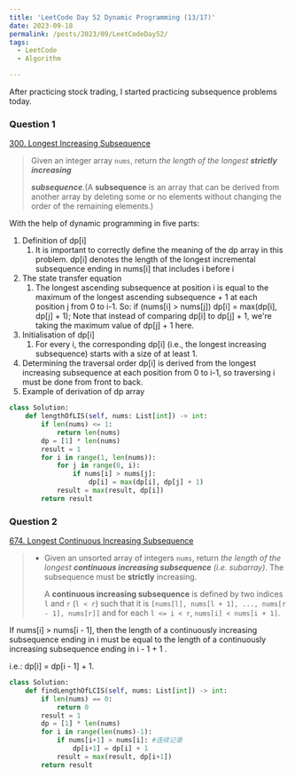 ```yaml
---
title: 'LeetCode Day 52 Dynamic Programming (13/17)'
date: 2023-09-18
permalink: /posts/2023/09/LeetCodeDay52/
tags:
  - LeetCode
  - Algorithm

---
```


After practicing stock trading, I started practicing subsequence problems today.

### Question 1

[300. Longest Increasing Subsequence](https://leetcode.com/problems/longest-increasing-subsequence/)

> Given an integer array `nums`, return *the length of the longest **strictly increasing*** 
>
> ***subsequence***.(A **subsequence** is an array that can be derived from another array by deleting some or no elements without changing the order of the remaining elements.)

With the help of dynamic programming in five parts:

1. Definition of dp[i]
   1. It is important to correctly define the meaning of the dp array in this problem.
      dp[i] denotes the length of the longest incremental subsequence ending in nums[i] that includes i before i
2. The state transfer equation
   1. The longest ascending subsequence at position i is equal to the maximum of the longest ascending subsequence + 1 at each position j from 0 to i-1.
      So: if (nums[i] > nums[j]) dp[i] = max(dp[i], dp[j] + 1);
      Note that instead of comparing dp[i] to dp[j] + 1, we're taking the maximum value of dp[j] + 1 here.
3. Initialisation of dp[i]
   1. For every i, the corresponding dp[i] (i.e., the longest increasing subsequence) starts with a size of at least 1.
4. Determining the traversal order
   dp[i] is derived from the longest increasing subsequence at each position from 0 to i-1, so traversing i must be done from front to back.
5. Example of derivation of dp array

```python
class Solution:
    def lengthOfLIS(self, nums: List[int]) -> int:
        if len(nums) <= 1:
            return len(nums)
        dp = [1] * len(nums)
        result = 1
        for i in range(1, len(nums)):
            for j in range(0, i):
                if nums[i] > nums[j]:
                    dp[i] = max(dp[i], dp[j] + 1)
            result = max(result, dp[i]) 
        return result
```

### Question 2

[674. Longest Continuous Increasing Subsequence](https://leetcode.com/problems/longest-continuous-increasing-subsequence/)

> - Given an unsorted array of integers `nums`, return *the length of the longest **continuous increasing subsequence** (i.e. subarray)*. The subsequence must be **strictly** increasing.
>
>   A **continuous increasing subsequence** is defined by two indices `l` and `r` (`l < r`) such that it is `[nums[l], nums[l + 1], ..., nums[r - 1], nums[r]]` and for each `l <= i < r`, `nums[i] < nums[i + 1]`.

If nums[i] > nums[i - 1], then the length of a continuously increasing subsequence ending in i must be equal to the length of a continuously increasing subsequence ending in i - 1 + 1 .

i.e.: dp[i] = dp[i - 1] + 1.

```python
class Solution:
    def findLengthOfLCIS(self, nums: List[int]) -> int:
        if len(nums) == 0:
            return 0
        result = 1
        dp = [1] * len(nums)
        for i in range(len(nums)-1):
            if nums[i+1] > nums[i]: #连续记录
                dp[i+1] = dp[i] + 1
            result = max(result, dp[i+1])
        return result
```

